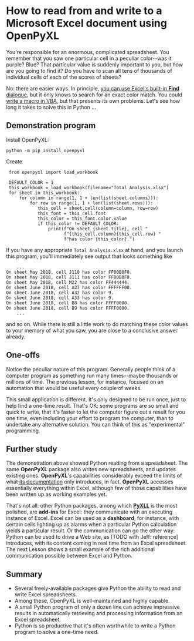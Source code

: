 # How to read from and write to a Microsoft Excel document using **OpenPyXL**
 
You're responsible for an enormous, complicated spreadsheet.  You remember that you saw one particular cell in a peculiar color--was it purple?  Blue?  That particular value is suddenly important to you, but how are you going to find it?  Do you have to scan all tens of thousands of individual cells of each of the scores of sheets?

No:  there are easier ways.  In principle, [you can use Excel's built-in **Find** dialogue](https://excel.tips.net/T002396_Finding_Cells_Filled_with_a_Particular_Color.html), but it only knows to search for an exact color match.  You could [write a macro in VBA](https://www.thespreadsheetguru.com/the-code-vault/2014/11/5/retrieve-excel-cells-font-fill-rgb-color-code), but that presents its own problems.  Let's see how long it takes to solve this in Python ...


## Demonstration program

Install OpenPyXL:

    python -m pip install openpyxl

Create

     from openpyxl import load_workbook
     
     DEFAULT_COLOR = 1
     this_workbook = load_workbook(filename="Total Analysis.xlsx")
     for sheet in this_workbook:
         for column in range(1, 1 + len(list(sheet.columns))):
             for row in range(1, 1 + len(list(sheet.rows))):
                this_cell = sheet.cell(column=column, row=row)
                this_font = this_cell.font
                this_color = this_font.color.value
                if this_color != DEFAULT_COLOR:
                    print(f"On sheet {sheet.title}, cell "
                          f"{this_cell.column}{this_cell.row} "
                          f"has color {this_color}.")

If you have any appropriate `Total Analysis.xlsx` at hand, and you launch this program, you'll immediately see output that looks something like

        ...
    On sheet May 2018, cell J110 has color FF00B0F0.
    On sheet May 2018, cell J111 has color FF00B0F0.
    On sheet May 2018, cell M22 has color FF444444.
    On sheet June 2018, cell A27 has color FFFFFF00.
    On sheet June 2018, cell A32 has color 9.
    On sheet June 2018, cell A33 has color 9.
    On sheet June 2018, cell B8 has color FFFF0000.
    On sheet June 2018, cell B9 has color FFFF0000.
        ...

and so on.  While there is still a little work to do matching these color values to your memory of what you saw, you are close to a conclusive answer already.


## One-offs

Notice the peculiar nature of this program.  Generally people think of a computer program as something run many times--maybe thousands or millions of time.  The previous lesson, for instance, focused on an automation that would be useful every couple of weeks.

This small application is different.  It's only designed to be run once, just to help find a one-time result.  That's OK:  some programs are so small and quick to write, that it's faster to let the computer figure out a result for you one time, even including your effort to program the computer, than to undertake any alternative solution.  You can think of this as "experimental" programming.


## Further study

The demonstration above showed Python reading from a spreadsheet.  The same **OpenPyXL** package also writes new spreadsheets, and updates existing ones.  **OpenPyXL**'s capabilities considerably exceed the limits of what [its documentation](https://openpyxl.readthedocs.io/en/stable/) only introduces, in fact.  **OpenPyXL** accesses essentially everything within Excel, although few of those capabilities have been written up as working examples yet.

That's not all:  other Python packages, among which [**PyXLL**](https://www.pyxll.com/) is the most polished, are **add-ins** for Excel:  they communicate with an executing instance of Excel.  Excel can be used as a **dashboard**, for instance, with certain cells lighting up as alarms when a particular Python calculation yields a particular result.  Or the communication can go the other way:  Python can be used to drive a Web site, as [TODO with Jeff:  reference] introduces, with its content coming in real time from an Excel spreadsheet.  The next Lesson shows a small example of the rich additional communication possible between Excel and Python.


## Summary

* Several freely-available packages give Python the ability to read and write Excel spreadsheets.
* Among these, OpenPyXL is well-maintained and highly capable.
* A small Python program of only a dozen line can achieve impressive results in automatically retrieving and processing information from an Excel spreadsheet.
* Python is so productive that it's often worthwhile to write a Python program to solve a one-time need.

